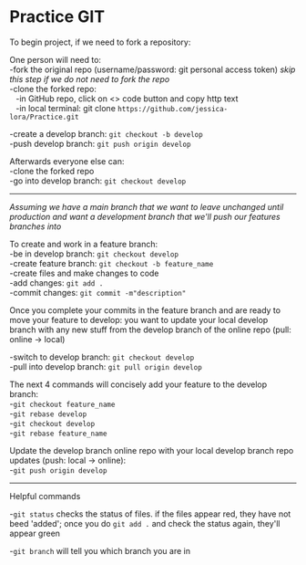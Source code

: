 # Practice GIT

To begin project, if we need to fork a repository:  

One person will need to:  
-fork the original repo (username/password: git personal access token) *skip this step if we do not need to fork the repo*  
-clone the forked repo:  
&ensp;  -in GitHub repo, click on <> code button and copy http text    
&ensp;  -in local terminal: git clone `https://github.com/jessica-lora/Practice.git`  

-create a develop branch: `git checkout -b develop`    
-push develop branch: `git push origin develop`  

Afterwards everyone else can:  
-clone the forked repo  
-go into develop branch: `git checkout develop`  

-----

*Assuming we have a main branch that we want to leave unchanged until production and want a development branch that we'll push our features branches into*    

To create and work in a feature branch:  
-be in develop branch: `git checkout develop`  
-create feature branch: `git checkout -b feature_name`  
-create files and make changes to code  
-add changes: `git add .`  
-commit changes: `git commit -m"description"`  

Once you complete your commits in the feature branch and are ready to move your feature to develop: you want to update your local develop branch with any new stuff from the develop branch of the online repo (pull: online -> local)  

-switch to develop branch: `git checkout develop`  
-pull into develop branch: `git pull origin develop`   

The next 4 commands will concisely add your feature to the develop branch:  
-`git checkout feature_name`  
-`git rebase develop`  
-`git checkout develop`  
-`git rebase feature_name`  

Update the develop branch online repo with your local develop branch repo updates (push: local -> online):  
-`git push origin develop`  


------

Helpful commands

-`git status` checks the status of files. if the files appear red, they have not beed 'added'; once you do `git add .` and check the status again, they'll appear green

-`git branch` will tell you which branch you are in